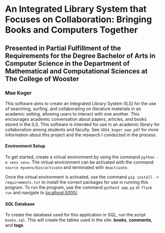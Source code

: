 # An Integrated Library System that Focuses on Collaboration: Bringing Books and Computers Together

## Presented in Partial Fulfillment of the Requirements for the Degree Bachelor of Arts in Computer Science in the Department of Mathematical and Computational Sciences at The College of Wooster

### Mae Koger

This software aims to create an Integrated Library System (ILS) for the use of searching, surfing, and collaborating on literature materials in an academic setting, allowing users to interact with one another. This encourages academic conversation about papers, articles, and books stored in the ILS. This software is intended for use in an academic library for collaboration among students and faculty. See ```2024_koger_mae.pdf``` for more information about this project and the research I conducted in the process.
#### Environment Setup

To get started, create a virtual environment by using the command ```python -m venv venv```. The virtual environment can be activated with the command ```source myvenv/bin/activate``` and terminated with ```deactivate```.

Once the virtual environment is activated, use the command ```pip install -r requirements.txt``` to install the correct packages for use in running this program. To run the program, use the command ```python3 app.py``` or ```flask run``` and navigate to <localhost:5000/>.

#### SQL Database

To create the database used for this application in SQL, run the script ```books.sql```. This will create the tables used in the site: **books**, **comments**, and **tags**.

